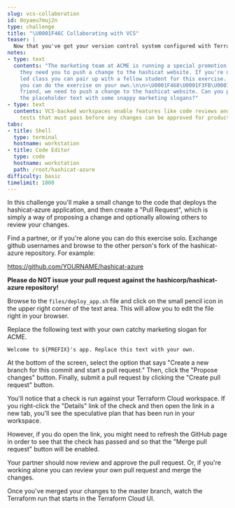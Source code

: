 ```yaml
---
slug: vcs-collaboration
id: 0oyaeu7muj2n
type: challenge
title: "\U0001F46C Collaborating with VCS"
teaser: |
  Now that you've got your version control system configured with Terraform Cloud, you can collaborate on changes to your Terraform built infrastructure.
notes:
- type: text
  contents: "The marketing team at ACME is running a special promotion next week and
    they need you to push a change to the hashicat website. If you're doing an instructor
    led class you can pair up with a fellow student for this exercise. Alternatively
    you can do the exercise on your own.\n\n>\U0001F468\U0001F3FB‍\U0001F9B2 Hey sysadmin
    friend, we need to push a change to the hashicat website. Can you please update
    the placeholder text with some snappy marketing slogans?"
- type: text
  contents: VCS-backed workspaces enable features like code reviews and automated
    tests that must pass before any changes can be approved for production.
tabs:
- title: Shell
  type: terminal
  hostname: workstation
- title: Code Editor
  type: code
  hostname: workstation
  path: /root/hashicat-azure
difficulty: basic
timelimit: 1800
---
```

In this challenge you'll make a small change to the code that deploys the hashicat-azure application, and then create a "Pull Request", which is simply a way of proposing a change and optionally allowing others to review your changes.

Find a partner, or if you're alone you can do this exercise solo. Exchange github usernames and browse to the other person's fork of the hashicat-azure repository. For example:

https://github.com/YOURNAME/hashicat-azure

**Please do NOT issue your pull request against the hashicorp/hashicat-azure repository!**

Browse to the `files/deploy_app.sh` file and click on the small pencil icon in the upper right corner of the text area. This will allow you to edit the file right in your browser.

Replace the following text with your own catchy marketing slogan for ACME.

```
Welcome to ${PREFIX}'s app. Replace this text with your own.
```

At the bottom of the screen, select the option that says "Create a new branch for this commit and start a pull request." Then, click the "Propose changes" button. Finally, submit a pull request by clicking the "Create pull request" button.

You'll notice that a check is run against your Terraform Cloud workspace. If you right-click the "Details" link of the check and then open the link in a new tab, you'll see the speculative plan that has been run in your workspace.

However, if you do open the link, you might need to refresh the GitHub page in order to see that the check has passed and so that the "Merge pull request" button will be enabled.

Your partner should now review and approve the pull request. Or, if you're working alone you can review your own pull request and merge the changes.

Once you've merged your changes to the master branch, watch the Terraform run that starts in the Terraform Cloud UI.